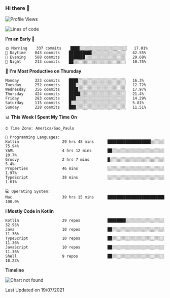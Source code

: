 ### Hi there 👋

<!--
**fernandonogueira/fernandonogueira** is a ✨ _special_ ✨ repository because its `README.md` (this file) appears on your GitHub profile.

Here are some ideas to get you started:

- 🔭 I’m currently working on ...
- 🌱 I’m currently learning ...
- 👯 I’m looking to collaborate on ...
- 🤔 I’m looking for help with ...
- 💬 Ask me about ...
- 📫 How to reach me: ...
- 😄 Pronouns: ...
- ⚡ Fun fact: ...
-->

<!--START_SECTION:waka-->
![Profile Views](http://img.shields.io/badge/Profile%20Views-18-blue)

![Lines of code](https://img.shields.io/badge/From%20Hello%20World%20I%27ve%20Written-450973%20lines%20of%20code-blue)

**I'm an Early 🐤** 

```text
🌞 Morning    337 commits    ████░░░░░░░░░░░░░░░░░░░░░   17.01% 
🌆 Daytime    843 commits    ██████████░░░░░░░░░░░░░░░   42.55% 
🌃 Evening    588 commits    ███████░░░░░░░░░░░░░░░░░░   29.68% 
🌙 Night      213 commits    ██░░░░░░░░░░░░░░░░░░░░░░░   10.75%

```
📅 **I'm Most Productive on Thursday** 

```text
Monday       323 commits    ████░░░░░░░░░░░░░░░░░░░░░   16.3% 
Tuesday      252 commits    ███░░░░░░░░░░░░░░░░░░░░░░   12.72% 
Wednesday    356 commits    ████░░░░░░░░░░░░░░░░░░░░░   17.97% 
Thursday     424 commits    █████░░░░░░░░░░░░░░░░░░░░   21.4% 
Friday       283 commits    ███░░░░░░░░░░░░░░░░░░░░░░   14.29% 
Saturday     115 commits    █░░░░░░░░░░░░░░░░░░░░░░░░   5.81% 
Sunday       228 commits    ███░░░░░░░░░░░░░░░░░░░░░░   11.51%

```


📊 **This Week I Spent My Time On** 

```text
⌚︎ Time Zone: America/Sao_Paulo

💬 Programming Languages: 
Kotlin                   29 hrs 48 mins      ███████████████████░░░░░░   75.94% 
YAML                     4 hrs 12 mins       ██░░░░░░░░░░░░░░░░░░░░░░░   10.7% 
Groovy                   2 hrs 7 mins        █░░░░░░░░░░░░░░░░░░░░░░░░   5.4% 
Properties               46 mins             ░░░░░░░░░░░░░░░░░░░░░░░░░   1.97% 
TypeScript               38 mins             ░░░░░░░░░░░░░░░░░░░░░░░░░   1.61%

💻 Operating System: 
Mac                      39 hrs 15 mins      █████████████████████████   100.0%

```

**I Mostly Code in Kotlin** 

```text
Kotlin                   29 repos            ████████░░░░░░░░░░░░░░░░░   32.95% 
Java                     10 repos            ██░░░░░░░░░░░░░░░░░░░░░░░   11.36% 
TypeScript               10 repos            ██░░░░░░░░░░░░░░░░░░░░░░░   11.36% 
JavaScript               10 repos            ██░░░░░░░░░░░░░░░░░░░░░░░   11.36% 
Shell                    9 repos             ██░░░░░░░░░░░░░░░░░░░░░░░   10.23%

```


**Timeline**

![Chart not found](https://raw.githubusercontent.com/fernandonogueira/fernandonogueira/master/charts/bar_graph.png) 


 Last Updated on 19/07/2021
<!--END_SECTION:waka-->
